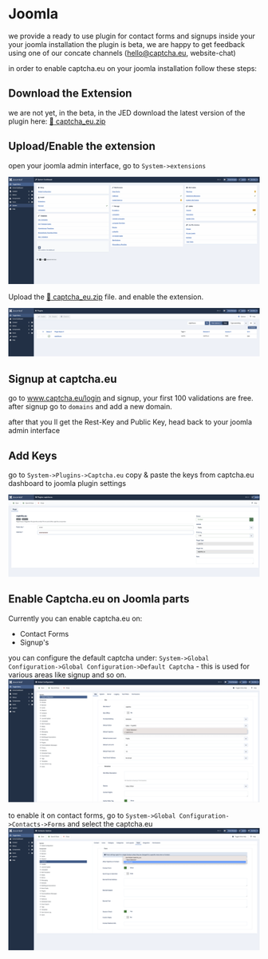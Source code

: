 # Joomla

we provide a ready to use plugin for contact forms and signups inside your your joomla installation
the plugin is beta, we are happy to get feedback using one of our concate channels (hello@captcha.eu, website-chat)

in order to enable captcha.eu on your joomla installation follow these steps:


## Download the Extension

we are not yet, in the beta, in the JED
download the latest version of the plugin here: <a href='../files/joomla/captcha_eu.zip' download>:floppy_disk: captcha_eu.zip</a> 

## Upload/Enable the extension
open your joomla admin interface, go to `System->extensions`

![System-Extension](files/joomla/s1.png)


Upload the <a href='../files/joomla/captcha_eu.zip' download>:floppy_disk: captcha_eu.zip</a> file.
and enable the extension.

![Enable-Extension](files/joomla/s2.png)


## Signup at captcha.eu
go to www.captcha.eu/login and signup, your first 100 validations are free.
after signup go to `domains`  and add a new domain.

after that you ll get the Rest-Key and Public Key, head back to your joomla admin interface

## Add Keys

go to `System->Plugins->Captcha.eu` copy & paste the keys from captcha.eu dashboard to joomla plugin settings

![Add Keys](files/joomla/s3.png)


## Enable Captcha.eu on Joomla parts

Currently you can enable captcha.eu on:

  - Contact Forms
  - Signup's

you can configure the default captcha under: `System->Global Configuration->Global Configuration->Default Captcha` - this is used for various areas like signup and so on.
![global captcha](files/joomla/s4.png)


to enable it on contact forms, go to `System->Global Configuration->Contacts->Forms`  and select the captcha.eu 
![contacts captcha](files/joomla/s5.png)
